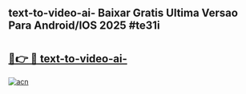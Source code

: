 ## text-to-video-ai- Baixar Gratis Ultima Versao Para Android/IOS 2025 #te31i

# <h2><a href="https://ainizakaria.my?title=text-to-video-ai-&ref=20M">🔗👉 🔴 text-to-video-ai-</a></h2>

[![acn](https://github.com/user-attachments/assets/0f9c940e-d8b0-45ae-aac7-cd30a18b3e1c)](https://ainizakaria.my?title=text-to-video-ai-&ref=20M)

